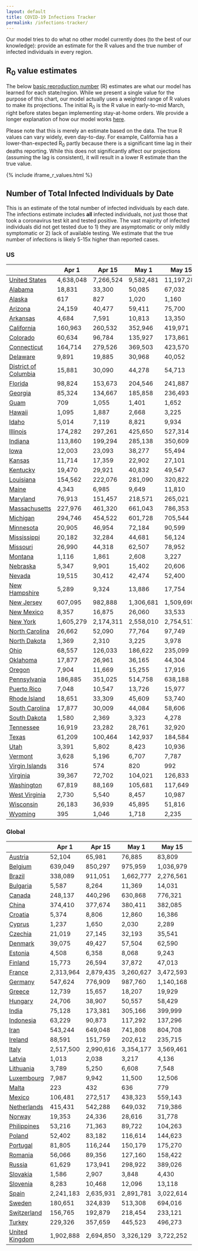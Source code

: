 ```yaml
---
layout: default
title: COVID-19 Infections Tracker
permalink: /infections-tracker/
---
```


Our model tries to do what no other model currently does (to the best of our knowledge): provide an estimate for the R values and the true number of infected individuals in every region.

## R<sub>0</sub> value estimates

The below [basic reproduction number](https://en.wikipedia.org/wiki/Basic_reproduction_number) (R) estimates are what our model has learned for each state/region. While we present a single value for the purpose of this chart, our model actually uses a weighted range of R values to make its projections. The initial R<sub>0</sub> is the R value in early-to-mid March, right before states began implementing stay-at-home orders. We provide a longer explanation of how our model works [here](/model-details).

Please note that this is merely an estimate based on the data. The true R values can vary widely, even day-to-day. For example, California has a lower-than-expected R<sub>0</sub> partly because there is a significant time lag in their deaths reporting. While this does not significantly affect our projections (assuming the lag is consistent), it will result in a lower R estimate than the true value.

{% include iframe_r_values.html %}

## Number of Total Infected Individuals by Date
This is an estimate of the total number of infected individuals by each date. The infections estimate includes **all** infected individuals, not just those that took a coronavirus test kit and tested positive. The vast majority of infected individuals did not get tested due to 1) they are asymptomatic or only mildly symptomatic or 2) lack of available testing. We estimate that the true number of infections is likely 5-15x higher than reported cases.

### US

|                                |     Apr 1 |    Apr 15 |     May 1 |     May 15 |      Jun 1 |     Jun 15 |      Jul 1 |     Jul 15 |      Aug 1 |
|--------------------------------|-----------|-----------|-----------|------------|------------|------------|------------|------------|------------|
| [United States](/us)           | 4,638,048 | 7,266,524 | 9,582,481 | 11,197,280 | 12,868,457 | 14,186,469 | 15,695,744 | 16,886,542 | 18,100,525 |
| [Alabama](/us-al)              |    18,831 |    33,300 |    50,085 |     67,032 |     92,825 |    115,252 |    139,316 |    158,621 |    179,908 |
| [Alaska](/us-ak)               |       617 |       827 |     1,020 |      1,160 |      1,285 |      1,347 |      1,375 |      1,379 |      1,380 |
| [Arizona](/us-az)              |    24,159 |    40,477 |    59,411 |     75,700 |     98,470 |    121,477 |    148,054 |    169,670 |    193,877 |
| [Arkansas](/us-ar)             |     4,684 |     7,591 |    10,813 |     13,350 |     16,375 |     18,809 |     21,218 |     22,958 |     24,766 |
| [California](/us-ca)           |   160,963 |   260,532 |   352,946 |    419,971 |    489,077 |    547,496 |    627,473 |    700,475 |    783,749 |
| [Colorado](/us-co)             |    60,634 |    96,784 |   135,927 |    173,861 |    230,716 |    278,305 |    326,800 |    363,684 |    401,828 |
| [Connecticut](/us-ct)          |   164,714 |   279,526 |   369,503 |    423,570 |    468,640 |    498,257 |    528,729 |    549,341 |    566,496 |
| [Delaware](/us-de)             |     9,891 |    19,885 |    30,968 |     40,052 |     50,092 |     58,702 |     69,930 |     79,202 |     88,437 |
| [District of Columbia](/us-dc) |    15,881 |    30,090 |    44,278 |     54,713 |     65,039 |     72,944 |     82,170 |     88,963 |     94,952 |
| [Florida](/us-fl)              |    98,824 |   153,673 |   204,546 |    241,887 |    289,337 |    335,597 |    388,640 |    431,944 |    480,678 |
| [Georgia](/us-ga)              |    85,324 |   134,667 |   185,858 |    236,493 |    310,021 |    369,384 |    431,502 |    480,515 |    533,421 |
| [Guam](/us-gu)                 |       709 |     1,055 |     1,401 |      1,652 |      1,884 |      2,029 |      2,139 |      2,195 |      2,239 |
| [Hawaii](/us-hi)               |     1,095 |     1,887 |     2,668 |      3,225 |      3,734 |      4,046 |      4,267 |      4,358 |      4,414 |
| [Idaho](/us-id)                |     5,014 |     7,119 |     8,821 |      9,934 |     10,912 |     11,490 |     11,878 |     12,029 |     12,117 |
| [Illinois](/us-il)             |   174,282 |   297,261 |   425,650 |    527,314 |    637,726 |    732,816 |    860,588 |    969,837 |  1,082,593 |
| [Indiana](/us-in)              |   113,860 |   199,294 |   285,138 |    350,609 |    434,272 |    513,603 |    597,283 |    657,948 |    717,272 |
| [Iowa](/us-ia)                 |    12,003 |    23,093 |    38,277 |     55,494 |     84,087 |    109,711 |    137,292 |    159,347 |    183,383 |
| [Kansas](/us-ks)               |    11,714 |    17,359 |    22,902 |     27,101 |     32,283 |     36,895 |     41,862 |     45,749 |     50,011 |
| [Kentucky](/us-ky)             |    19,470 |    29,921 |    40,832 |     49,547 |     59,089 |     67,308 |     78,309 |     88,150 |     99,254 |
| [Louisiana](/us-la)            |   154,562 |   222,076 |   281,090 |    320,822 |    357,519 |    383,828 |    412,685 |    434,215 |    454,633 |
| [Maine](/us-me)                |     4,343 |     6,985 |     9,649 |     11,810 |     14,150 |     15,667 |     16,835 |     17,450 |     17,941 |
| [Maryland](/us-md)             |    76,913 |   151,457 |   218,571 |    265,021 |    310,422 |    346,258 |    391,161 |    427,855 |    464,483 |
| [Massachusetts](/us-ma)        |   227,976 |   461,320 |   661,043 |    786,353 |    893,482 |    965,006 |  1,039,189 |  1,089,239 |  1,130,506 |
| [Michigan](/us-mi)             |   294,746 |   454,522 |   601,728 |    705,544 |    805,676 |    881,051 |    968,352 |  1,034,907 |  1,097,669 |
| [Minnesota](/us-mn)            |    20,905 |    46,954 |    72,184 |     90,599 |    113,993 |    136,855 |    162,818 |    183,604 |    206,405 |
| [Mississippi](/us-ms)          |    20,182 |    32,284 |    44,681 |     56,124 |     72,470 |     86,171 |    100,516 |    111,781 |    123,949 |
| [Missouri](/us-mo)             |    26,990 |    44,318 |    62,507 |     78,952 |    103,552 |    125,646 |    149,455 |    168,766 |    190,330 |
| [Montana](/us-mt)              |     1,116 |     1,861 |     2,608 |      3,227 |      3,930 |      4,419 |      4,843 |      5,109 |      5,357 |
| [Nebraska](/us-ne)             |     5,347 |     9,901 |    15,402 |     20,606 |     28,037 |     34,441 |     41,227 |     46,555 |     52,350 |
| [Nevada](/us-nv)               |    19,515 |    30,412 |    42,474 |     52,400 |     63,361 |     72,713 |     84,903 |     95,498 |    107,094 |
| [New Hampshire](/us-nh)        |     5,289 |     9,324 |    13,886 |     17,754 |     23,147 |     28,631 |     34,977 |     40,126 |     45,863 |
| [New Jersey](/us-nj)           |   607,095 |   982,888 | 1,306,681 |  1,509,690 |  1,679,057 |  1,788,733 |  1,900,599 |  1,973,793 |  2,031,355 |
| [New Mexico](/us-nm)           |     8,357 |    16,875 |    26,060 |     33,533 |     41,905 |     49,318 |     59,502 |     68,602 |     78,655 |
| [New York](/us-ny)             | 1,605,279 | 2,174,311 | 2,558,010 |  2,754,517 |  2,893,695 |  2,971,509 |  3,041,361 |  3,086,083 |  3,123,582 |
| [North Carolina](/us-nc)       |    26,662 |    52,090 |    77,764 |     97,749 |    119,520 |    138,518 |    164,618 |    188,300 |    215,157 |
| [North Dakota](/us-nd)         |     1,369 |     2,310 |     3,225 |      3,978 |      4,836 |      5,436 |      5,959 |      6,288 |      6,590 |
| [Ohio](/us-oh)                 |    68,557 |   126,033 |   186,622 |    235,099 |    288,752 |    336,117 |    401,681 |    460,387 |    524,912 |
| [Oklahoma](/us-ok)             |    17,877 |    26,961 |    36,165 |     44,304 |     54,991 |     63,594 |     72,432 |     79,251 |     86,610 |
| [Oregon](/us-or)               |     7,904 |    11,669 |    15,255 |     17,916 |     20,642 |     22,827 |     25,534 |     27,879 |     30,541 |
| [Pennsylvania](/us-pa)         |   186,885 |   351,025 |   514,758 |    638,188 |    766,541 |    873,090 |  1,012,230 |  1,128,154 |  1,244,521 |
| [Puerto Rico](/us-pr)          |     7,048 |    10,547 |    13,726 |     15,977 |     18,167 |     19,808 |     21,661 |     23,168 |     24,826 |
| [Rhode Island](/us-ri)         |    18,651 |    33,309 |    45,609 |     53,740 |     61,184 |     66,340 |     71,515 |     75,100 |     78,421 |
| [South Carolina](/us-sc)       |    17,877 |    30,009 |    44,084 |     58,606 |     81,845 |    102,553 |    125,184 |    143,846 |    164,983 |
| [South Dakota](/us-sd)         |     1,580 |     2,369 |     3,323 |      4,278 |      5,653 |      6,826 |      8,086 |      9,107 |     10,259 |
| [Tennessee](/us-tn)            |    16,919 |    23,282 |    28,761 |     32,920 |     37,369 |     40,286 |     42,613 |     43,936 |     45,038 |
| [Texas](/us-tx)                |    61,209 |   100,464 |   142,937 |    184,584 |    248,840 |    305,698 |    368,335 |    420,655 |    481,039 |
| [Utah](/us-ut)                 |     3,391 |     5,802 |     8,423 |     10,936 |     14,582 |     17,713 |     21,088 |     23,835 |     26,959 |
| [Vermont](/us-vt)              |     3,628 |     5,196 |     6,707 |      7,787 |      8,799 |      9,472 |     10,062 |     10,429 |     10,760 |
| [Virgin Islands](/us-vi)       |       316 |       574 |       820 |        992 |      1,145 |      1,232 |      1,283 |      1,294 |      1,297 |
| [Virginia](/us-va)             |    39,367 |    72,702 |   104,021 |    126,833 |    150,482 |    170,465 |    197,518 |    221,757 |    248,745 |
| [Washington](/us-wa)           |    67,819 |    88,169 |   105,681 |    117,649 |    129,157 |    137,970 |    148,650 |    157,701 |    167,589 |
| [West Virginia](/us-wv)        |     2,730 |     5,540 |     8,457 |     10,987 |     14,475 |     17,444 |     20,571 |     23,035 |     25,752 |
| [Wisconsin](/us-wi)            |    26,183 |    36,939 |    45,895 |     51,816 |     57,237 |     61,014 |     64,904 |     67,844 |     70,934 |
| [Wyoming](/us-wy)              |       395 |     1,046 |     1,718 |      2,235 |      2,734 |      3,015 |      3,182 |      3,223 |      3,235 |

### Global

|                                   |     Apr 1 |    Apr 15 |     May 1 |    May 15 |     Jun 1 |    Jun 15 |     Jul 1 |    Jul 15 |     Aug 1 |
|-----------------------------------|-----------|-----------|-----------|-----------|-----------|-----------|-----------|-----------|-----------|
| [Austria](/austria)               |    52,104 |    65,981 |    76,885 |    83,809 |    90,917 |    95,962 |   100,457 |   103,469 |   106,415 |
| [Belgium](/belgium)               |   639,049 |   850,297 |   975,959 | 1,036,979 | 1,088,738 | 1,122,740 | 1,151,729 | 1,169,927 | 1,185,816 |
| [Brazil](/brazil)                 |   338,089 |   911,051 | 1,662,777 | 2,276,561 | 2,965,404 | 3,499,321 | 4,084,163 | 4,580,886 | 5,171,940 |
| [Bulgaria](/bulgaria)             |     5,587 |     8,264 |    11,369 |    14,031 |    17,728 |    21,453 |    25,821 |    29,487 |    33,779 |
| [Canada](/canada)                 |   248,137 |   440,296 |   630,868 |   776,321 |   931,796 | 1,045,136 | 1,160,403 | 1,250,294 | 1,347,480 |
| [China](/china)                   |   374,410 |   377,674 |   380,411 |   382,085 |   383,276 |   383,626 |   383,733 |   383,759 |   383,769 |
| [Croatia](/croatia)               |     5,374 |     8,806 |    12,860 |    16,386 |    21,340 |    26,356 |    32,237 |    37,142 |    42,824 |
| [Cyprus](/cyprus)                 |     1,237 |     1,650 |     2,030 |     2,289 |     2,528 |     2,651 |     2,703 |     2,711 |     2,714 |
| [Czechia](/czechia)               |    21,019 |    27,145 |    32,193 |    35,541 |    38,780 |    40,638 |    41,699 |    42,032 |    42,191 |
| [Denmark](/denmark)               |    39,075 |    49,427 |    57,504 |    62,590 |    67,746 |    71,324 |    74,416 |    76,411 |    78,290 |
| [Estonia](/estonia)               |     4,508 |     6,358 |     8,068 |     9,243 |    10,374 |    11,005 |    11,342 |    11,429 |    11,465 |
| [Finland](/finland)               |    15,773 |    26,594 |    37,872 |    47,013 |    59,467 |    72,062 |    86,769 |    98,919 |   112,779 |
| [France](/france)                 | 2,313,964 | 2,879,435 | 3,260,627 | 3,472,593 | 3,682,806 | 3,848,832 | 4,012,925 | 4,130,326 | 4,245,815 |
| [Germany](/germany)               |   547,624 |   776,909 |   987,760 | 1,140,168 | 1,329,195 | 1,508,808 | 1,712,849 | 1,879,070 | 2,066,050 |
| [Greece](/greece)                 |    12,739 |    15,657 |    18,207 |    19,929 |    21,675 |    22,797 |    23,624 |    24,065 |    24,430 |
| [Hungary](/hungary)               |    24,706 |    38,907 |    50,557 |    58,429 |    67,748 |    76,252 |    85,773 |    93,517 |   102,309 |
| [India](/india)                   |    75,128 |   173,381 |   305,166 |   399,999 |   495,194 |   561,914 |   628,589 |   680,672 |   738,284 |
| [Indonesia](/indonesia)           |    63,229 |    90,873 |   117,292 |   137,296 |   158,530 |   173,752 |   188,747 |   200,145 |   212,437 |
| [Iran](/iran)                     |   543,244 |   649,048 |   741,808 |   804,708 |   863,909 |   901,586 |   935,028 |   957,930 |   979,843 |
| [Ireland](/ireland)               |    88,591 |   151,759 |   202,612 |   235,715 |   273,257 |   305,811 |   338,883 |   362,440 |   385,240 |
| [Italy](/italy)                   | 2,517,500 | 2,990,616 | 3,354,177 | 3,569,461 | 3,783,436 | 3,946,275 | 4,107,053 | 4,224,949 | 4,344,785 |
| [Latvia](/latvia)                 |     1,013 |     2,038 |     3,217 |     4,136 |     5,182 |     5,946 |     6,621 |     7,031 |     7,387 |
| [Lithuania](/lithuania)           |     3,789 |     5,250 |     6,608 |     7,548 |     8,489 |     9,060 |     9,428 |     9,577 |     9,669 |
| [Luxembourg](/luxembourg)         |     7,987 |     9,942 |    11,500 |    12,506 |    13,479 |    14,052 |    14,406 |    14,547 |    14,633 |
| [Malta](/malta)                   |       223 |       432 |       636 |       779 |       913 |       986 |     1,023 |     1,028 |     1,029 |
| [Mexico](/mexico)                 |   106,481 |   272,517 |   438,323 |   559,143 |   684,478 |   774,728 |   866,811 |   939,693 | 1,020,680 |
| [Netherlands](/netherlands)       |   415,431 |   542,288 |   649,032 |   719,386 |   797,723 |   863,623 |   931,632 |   982,371 | 1,034,489 |
| [Norway](/norway)                 |    19,353 |    24,336 |    28,616 |    31,778 |    34,919 |    36,910 |    38,513 |    39,491 |    40,379 |
| [Philippines](/philippines)       |    53,216 |    71,363 |    89,722 |   104,263 |   120,328 |   132,323 |   144,705 |   154,609 |   165,759 |
| [Poland](/poland)                 |    52,402 |    83,182 |   116,614 |   144,623 |   184,354 |   226,542 |   277,404 |   320,729 |   371,833 |
| [Portugal](/portugal)             |    81,805 |   116,244 |   150,179 |   175,270 |   204,654 |   228,817 |   253,602 |   272,281 |   292,035 |
| [Romania](/romania)               |    56,066 |    89,356 |   127,160 |   158,422 |   199,293 |   237,161 |   279,334 |   313,196 |   351,061 |
| [Russia](/russia)                 |    61,629 |   173,941 |   298,922 |   389,026 |   481,256 |   546,975 |   613,500 |   665,873 |   723,960 |
| [Slovakia](/slovakia)             |     1,586 |     2,907 |     3,848 |     4,430 |     5,008 |     5,382 |     5,666 |     5,809 |     5,918 |
| [Slovenia](/slovenia)             |     8,283 |    10,468 |    12,096 |    13,118 |    14,117 |    14,741 |    15,187 |    15,419 |    15,609 |
| [Spain](/spain)                   | 2,241,183 | 2,635,931 | 2,891,781 | 3,022,614 | 3,136,353 | 3,212,023 | 3,279,798 | 3,325,820 | 3,369,752 |
| [Sweden](/sweden)                 |   180,651 |   324,839 |   513,308 |   694,016 |   925,869 | 1,119,489 | 1,332,201 | 1,487,053 | 1,628,166 |
| [Switzerland](/switzerland)       |   156,765 |   192,879 |   218,454 |   233,121 |   247,367 |   257,633 |   267,292 |   274,180 |   281,154 |
| [Turkey](/turkey)                 |   229,326 |   357,659 |   445,523 |   496,273 |   539,642 |   564,912 |   584,649 |   596,330 |   606,411 |
| [United Kingdom](/united-kingdom) | 1,902,888 | 2,694,850 | 3,326,129 | 3,722,252 | 4,149,793 | 4,506,900 | 4,868,533 | 5,129,874 | 5,387,962 |
